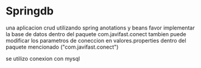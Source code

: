 # Springdb

una aplicacion crud utilizando spring anotations y beans
favor implementar la base de datos dentro del paquete com.javifast.conect
tambien puede modificar los parametros de coneccion en valores.properties dentro del paquete mencionado ("com.javifast.conect")

se utilizo conexion con mysql
